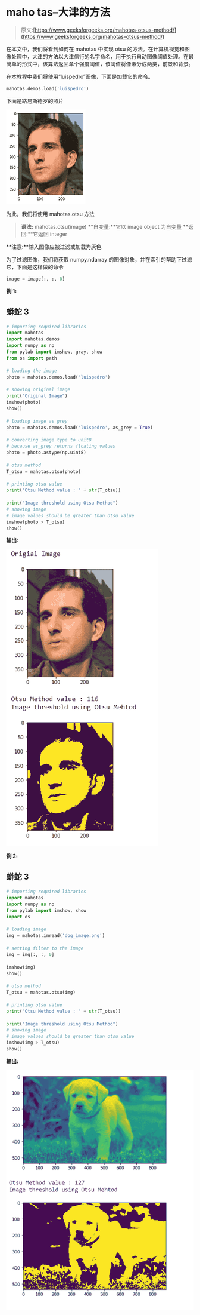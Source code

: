 # maho tas–大津的方法

> 原文:[https://www.geeksforgeeks.org/mahotas-otsus-method/](https://www.geeksforgeeks.org/mahotas-otsus-method/)

在本文中，我们将看到如何在 mahotas 中实现 otsu 的方法。在计算机视觉和图像处理中，大津的方法以大津信行的名字命名，用于执行自动图像阈值处理。在最简单的形式中，该算法返回单个强度阈值，该阈值将像素分成两类，前景和背景。

在本教程中我们将使用“luispedro”图像，下面是加载它的命令。

```py
mahotas.demos.load('luispedro')
```

下面是路易斯德罗的照片

![](img/af76849307e7da8176a40c662f761c77.png)

为此，我们将使用 mahotas.otsu 方法

> **语法:** mahotas.otsu(image)
> **自变量:**它以 image object 为自变量
> **返回:**它返回 integer

**注意:**输入图像应被过滤或加载为灰色

为了过滤图像，我们将获取 numpy.ndarray 的图像对象，并在索引的帮助下过滤它，下面是这样做的命令

```py
image = image[:, :, 0]
```

**例 1:**

## 蟒蛇 3

```py
# importing required libraries
import mahotas
import mahotas.demos
import numpy as np
from pylab import imshow, gray, show
from os import path

# loading the image
photo = mahotas.demos.load('luispedro')

# showing original image
print("Original Image")
imshow(photo)
show()

# loading image as grey
photo = mahotas.demos.load('luispedro', as_grey = True)

# converting image type to unit8
# because as_grey returns floating values
photo = photo.astype(np.uint8)

# otsu method
T_otsu = mahotas.otsu(photo)

# printing otsu value
print("Otsu Method value : " + str(T_otsu))

print("Image threshold using Otsu Method")
# showing image
# image values should be greater than otsu value
imshow(photo > T_otsu)
show()
```

**输出:**

![](img/a65c56f4f43e47723f179c8ae46243b5.png)

**例 2:**

## 蟒蛇 3

```py
# importing required libraries
import mahotas
import numpy as np
from pylab import imshow, show
import os

# loading image
img = mahotas.imread('dog_image.png')

# setting filter to the image
img = img[:, :, 0]

imshow(img)
show()

# otsu method
T_otsu = mahotas.otsu(img)

# printing otsu value
print("Otsu Method value : " + str(T_otsu))

print("Image threshold using Otsu Method")
# showing image
# image values should be greater than otsu value
imshow(img > T_otsu)
show()
```

**输出:**

![](img/9b5acd5cd08f1d587e3b95335f9e4cae.png)